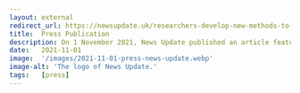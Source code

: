 ```yaml
---
layout: external
redirect_url: https://newsupdate.uk/researchers-develop-new-methods-to-enhance-film-experience-for-visually-impaired-audiences/
title:  Press Publication
description: On 1 November 2021, News Update published an article featuring our project titled Researchers Develop New Methods to Enhance Film Experience for Visually Impaired. audiences.
date:   2021-11-01
image:  '/images/2021-11-01-press-news-update.webp'
image-alt: 'The logo of News Update.'
tags:   [press]
---
```

